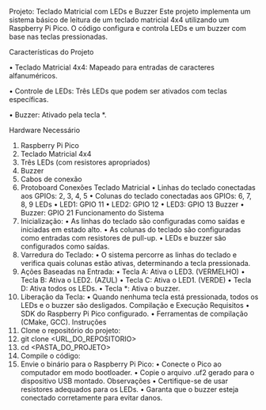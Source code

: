 Projeto: Teclado Matricial com LEDs e Buzzer
Este projeto implementa um sistema básico de leitura de um teclado matricial 4x4 utilizando um Raspberry Pi Pico. O código configura e controla LEDs e um buzzer com base nas teclas pressionadas.

Características do Projeto

•	Teclado Matricial 4x4: Mapeado para entradas de caracteres alfanuméricos.

•	Controle de LEDs: Três LEDs que podem ser ativados com teclas específicas.

•	Buzzer: Ativado pela tecla *.

Hardware Necessário
1.	Raspberry Pi Pico
2.	Teclado Matricial 4x4
3.	Três LEDs (com resistores apropriados)
4.	Buzzer
5.	Cabos de conexão
6.	Protoboard
Conexões
Teclado Matricial
•	Linhas do teclado conectadas aos GPIOs: 2, 3, 4, 5
•	Colunas do teclado conectadas aos GPIOs: 6, 7, 8, 9
LEDs
•	LED1: GPIO 11
•	LED2: GPIO 12
•	LED3: GPIO 13
Buzzer
•	Buzzer: GPIO 21
Funcionamento do Sistema
1.	Inicialização:
•	As linhas do teclado são configuradas como saídas e iniciadas em estado alto.
•	As colunas do teclado são configuradas como entradas com resistores de pull-up.
•	LEDs e buzzer são configurados como saídas.
2.	Varredura do Teclado:
•	O sistema percorre as linhas do teclado e verifica quais colunas estão ativas, determinando a tecla pressionada.
3.	Ações Baseadas na Entrada:
•	Tecla A: Ativa o LED3. (VERMELHO)
•	Tecla B: Ativa o LED2. (AZUL)
•	Tecla C: Ativa o LED1. (VERDE)
•	Tecla D: Ativa todos os LEDs.
•	Tecla *: Ativa o buzzer.
4.	Liberação da Tecla:
•	Quando nenhuma tecla está pressionada, todos os LEDs e o buzzer são desligados.
Compilação e Execução
Requisitos
•	SDK do Raspberry Pi Pico configurado.
•	Ferramentas de compilação (CMake, GCC).
Instruções
1.	Clone o repositório do projeto:
2.	git clone <URL_DO_REPOSITORIO>
3.	cd <PASTA_DO_PROJETO>
4.	Compile o código:
5.	Envie o binário para o Raspberry Pi Pico:
•	Conecte o Pico ao computador em modo bootloader.
•	Copie o arquivo .uf2 gerado para o dispositivo USB montado.
Observações
•	Certifique-se de usar resistores adequados para os LEDs.
•	Garanta que o buzzer esteja conectado corretamente para evitar danos.
